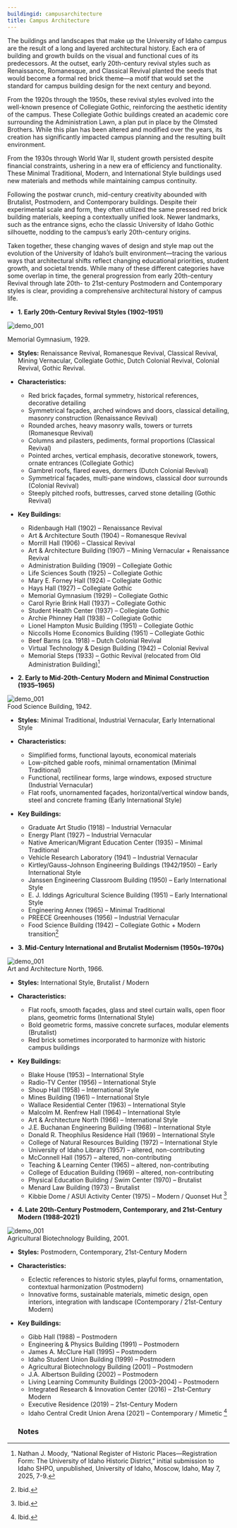 ```yaml
---
buildingid: campusarchitecture
title: Campus Architecture
---
```


The buildings and landscapes that make up the University of Idaho campus are the result of a long and layered architectural history. Each era of building and growth builds on the visual and functional cues of its predecessors. At the outset, early 20th-century revival styles such as Renaissance, Romanesque, and Classical Revival planted the seeds that would become a formal red brick theme—a motif that would set the standard for campus building design for the next century and beyond.

From the 1920s through the 1950s, these revival styles evolved into the well-known presence of Collegiate Gothic, reinforcing the aesthetic identity of the campus. These Collegiate Gothic buildings created an academic core surrounding the Administration Lawn, a plan put in place by the Olmsted Brothers. While this plan has been altered and modified over the years, its creation has significantly impacted campus planning and the resulting built environment.

From the 1930s through World War II, student growth persisted despite financial constraints, ushering in a new era of efficiency and functionality. These Minimal Traditional, Modern, and International Style buildings used new materials and methods while maintaining campus continuity.

Following the postwar crunch, mid-century creativity abounded with Brutalist, Postmodern, and Contemporary buildings. Despite their experimental scale and form, they often utilized the same pressed red brick building materials, keeping a contextually unified look. Newer landmarks, such as the entrance signs, echo the classic University of Idaho Gothic silhouette, nodding to the campus’s early 20th-century origins.

Taken together, these changing waves of design and style map out the evolution of the University of Idaho’s built environment—tracing the various ways that architectural shifts reflect changing educational priorities, student growth, and societal trends. While many of these different categories have some overlap in time, the general progression from early 20th-century Revival through late 20th- to 21st-century Postmodern and Contemporary styles is clear, providing a comprehensive architectural history of campus life.  

- **1. Early 20th-Century Revival Styles (1902–1951)**  


![demo_001](https://objects.lib.uidaho.edu/campus/small/campus02552_sm.jpg) 

 Memorial Gymnasium, 1929.
  - **Styles:** Renaissance Revival, Romanesque Revival, Classical Revival, Mining Vernacular, Collegiate Gothic, Dutch Colonial Revival, Colonial Revival, Gothic Revival.  



  - **Characteristics:**
    - Red brick façades, formal symmetry, historical references, decorative detailing
    - Symmetrical façades, arched windows and doors, classical detailing, masonry construction (Renaissance Revival)
    - Rounded arches, heavy masonry walls, towers or turrets (Romanesque Revival)
    - Columns and pilasters, pediments, formal proportions (Classical Revival)
    - Pointed arches, vertical emphasis, decorative stonework, towers, ornate entrances (Collegiate Gothic)
    - Gambrel roofs, flared eaves, dormers (Dutch Colonial Revival)
    - Symmetrical façades, multi-pane windows, classical door surrounds (Colonial Revival)
    - Steeply pitched roofs, buttresses, carved stone detailing (Gothic Revival)
  - **Key Buildings:**
    - Ridenbaugh Hall (1902) – Renaissance Revival
    - Art & Architecture South (1904) – Romanesque Revival
    - Morrill Hall (1906) – Classical Revival
    - Art & Architecture Building (1907) – Mining Vernacular + Renaissance Revival
    - Administration Building (1909) – Collegiate Gothic
    - Life Sciences South (1925) – Collegiate Gothic
    - Mary E. Forney Hall (1924) – Collegiate Gothic
    - Hays Hall (1927) – Collegiate Gothic
    - Memorial Gymnasium (1929) – Collegiate Gothic
    - Carol Ryrie Brink Hall (1937) – Collegiate Gothic
    - Student Health Center (1937) – Collegiate Gothic
    - Archie Phinney Hall (1938) – Collegiate Gothic
    - Lionel Hampton Music Building (1951) – Collegiate Gothic
    - Niccolls Home Economics Building (1951) – Collegiate Gothic
    - Beef Barns (ca. 1918) – Dutch Colonial Revival
    - Virtual Technology & Design Building (1942) – Colonial Revival
    - Memorial Steps (1933) – Gothic Revival (relocated from Old Administration Building)[^1]

- **2. Early to Mid-20th-Century Modern and Minimal Construction (1935–1965)**  


![demo_001](https://objects.lib.uidaho.edu/campus/small/campus02904_sm.jpg)  
Food Science Building, 1942. 

  - **Styles:** Minimal Traditional, Industrial Vernacular, Early International Style
  - **Characteristics:**
    - Simplified forms, functional layouts, economical materials
    - Low-pitched gable roofs, minimal ornamentation (Minimal Traditional)
    - Functional, rectilinear forms, large windows, exposed structure (Industrial Vernacular)
    - Flat roofs, unornamented façades, horizontal/vertical window bands, steel and concrete framing (Early International Style)
  - **Key Buildings:**
    - Graduate Art Studio (1918) – Industrial Vernacular
    - Energy Plant (1927) – Industrial Vernacular
    - Native American/Migrant Education Center (1935) – Minimal Traditional
    - Vehicle Research Laboratory (1941) – Industrial Vernacular
    - Kirtley/Gauss-Johnson Engineering Buildings (1942/1950) – Early International Style
    - Janssen Engineering Classroom Building (1950) – Early International Style
    - E. J. Iddings Agricultural Science Building (1951) – Early International Style
    - Engineering Annex (1965) – Minimal Traditional
    - PREECE Greenhouses (1956) – Industrial Vernacular
    - Food Science Building (1942) – Collegiate Gothic + Modern transition[^2]

- **3. Mid-Century International and Brutalist Modernism (1950s–1970s)**  


![demo_001](https://objects.lib.uidaho.edu/campus/small/campus00494_sm.jpg)  
Art and Architecture North, 1966.  

  - **Styles:** International Style, Brutalist / Modern
  - **Characteristics:**
    - Flat roofs, smooth façades, glass and steel curtain walls, open floor plans, geometric forms (International Style)
    - Bold geometric forms, massive concrete surfaces, modular elements (Brutalist)
    - Red brick sometimes incorporated to harmonize with historic campus buildings
  - **Key Buildings:**
    - Blake House (1953) – International Style
    - Radio-TV Center (1956) – International Style
    - Shoup Hall (1958) – International Style
    - Mines Building (1961) – International Style
    - Wallace Residential Center (1963) – International Style
    - Malcolm M. Renfrew Hall (1964) – International Style
    - Art & Architecture North (1966) – International Style
    - J.E. Buchanan Engineering Building (1968) – International Style
    - Donald R. Theophilus Residence Hall (1969) – International Style
    - College of Natural Resources Building (1972) – International Style
    - University of Idaho Library (1957) – altered, non-contributing
    - McConnell Hall (1957) – altered, non-contributing
    - Teaching & Learning Center (1965) – altered, non-contributing
    - College of Education Building (1969) – altered, non-contributing
    - Physical Education Building / Swim Center (1970) – Brutalist
    - Menard Law Building (1973) – Brutalist
    - Kibbie Dome / ASUI Activity Center (1975) – Modern / Quonset Hut [^3]

- **4. Late 20th-Century Postmodern, Contemporary, and 21st-Century Modern (1988–2021)**  

![demo_001](https://objects.lib.uidaho.edu/campus/small/campus03109_sm.jpg)  
Agricultural Biotechnology Building, 2001.  

  - **Styles:** Postmodern, Contemporary, 21st-Century Modern
  - **Characteristics:**
    - Eclectic references to historic styles, playful forms, ornamentation, contextual harmonization (Postmodern)
    - Innovative forms, sustainable materials, mimetic design, open interiors, integration with landscape (Contemporary / 21st-Century Modern)
  - **Key Buildings:**
    - Gibb Hall (1988) – Postmodern
    - Engineering & Physics Building (1991) – Postmodern
    - James A. McClure Hall (1995) – Postmodern
    - Idaho Student Union Building (1999) – Postmodern
    - Agricultural Biotechnology Building (2001) – Postmodern
    - J.A. Albertson Building (2002) – Postmodern
    - Living Learning Community Buildings (2003–2004) – Postmodern
    - Integrated Research & Innovation Center (2016) – 21st-Century Modern
    - Executive Residence (2019) – 21st-Century Modern
    - Idaho Central Credit Union Arena (2021) – Contemporary / Mimetic  [^4]

    ### Notes 
[^1]: Nathan J. Moody, “National Register of Historic Places—Registration Form: The University of Idaho Historic District,” initial submission to Idaho SHPO, unpublished, University of Idaho, Moscow, Idaho, May 7, 2025, 7-9.  
[^2]: Ibid.  
[^3]: Ibid.   
[^4]: Ibid.  